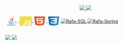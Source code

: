 <div align="center">
  <a href="https://github.com/moisesgoncalves86">
  <img heigth="180em" src="https://github-readme-stats.vercel.app/api?username=moisesgoncalves86&show_icons=true&theme=transparent"/>
  <img heigth="180em" src="https://github-readme-stats.vercel.app/api/top-langs/?username=moisesgoncalves86&layout=compact&langs_count=16&theme=transparent"/>
</div>
<div style="display: inline_block"><br>
  <img align="center" alt="Rafa-React" height="30" width="40" src="https://raw.githubusercontent.com/devicons/devicon/master/icons/java/java-original.svg">
  <img align="center" alt="Rafa-Js" height="30" width="40" src="https://raw.githubusercontent.com/devicons/devicon/master/icons/javascript/javascript-plain.svg">
  <img align="center" alt="Rafa-HTML" height="30" width="40" src="https://raw.githubusercontent.com/devicons/devicon/master/icons/html5/html5-original.svg">
  <img align="center" alt="Rafa-CSS" height="30" width="40" src="https://raw.githubusercontent.com/devicons/devicon/master/icons/css3/css3-original.svg">
  <img align="center" alt="Rafa-SQL" height="30" widith="40" src="https://cdn.jsdelivr.net/gh/devicons/devicon/icons/mysql/mysql-original-wordmark.svg">
  <img align="center" alt="Rafa-Spring" height="30" widith="40" src="https://cdn.jsdelivr.net/gh/devicons/devicon/icons/spring/spring-original-wordmark.svg">
</div>

##

<div>
  <a href="https://www.linkedin.com/in/moises-goncalves-dev/" target="_blank"><img src="https://img.shields.io/badge/-LinkedIn-%230077B5?style=for-the-badge&logo=linkedin&logoColor=white" target="_blank"></a> 
  <a href="mailto:moisesgoncalves1986@gmail.com"><img src="https://img.shields.io/badge/Gmail-D14836?style=for-the-badge&logo=gmail&logoColor=white" target="_blank"></a>
  
</div>
